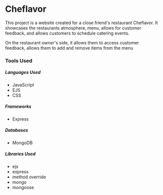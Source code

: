 <h1>Cheflavor</h1>

<p>This project is a website created for a close friend's restaurant Cheflavor.
It showcases the restaurants atmosphere, menu, allows for customer feedback, and allows customers to schedule catering events.

On the restaurant owner's side, it allows them to access customer feedback, allows them to add and remove items from the menu
</p>

<h3>Tools Used</h3>

<h5>Languages Used</h5>
<ul>
    <li>JavaScript</li>
    <li>EJS</li>
    <li>CSS</li>
</ul>

<h5>Frameworks</h5>
<ul>
    <li>Express</li>
</ul>

<h5>Databases</h5>
<ul>
    <li>MongoDB</li>
</ul>

<h5>Libraries Used</h5>
<ul>
    <li>ejs</li>
    <li>express</li>
    <li>method override</li>
    <li>mongo</li>
    <li>mongoose</li>
</ul>
